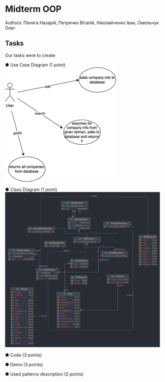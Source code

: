 # Midterm OOP

Authors: Пеняга Назарій, Петричко Віталій, Ніколайченко Іван, Омельчук Олег


## Tasks

Our tasks were to create:

●  Use Case Diagram (1 point) ![img.png](usage_diagram.png)

●  Class Diagram (1 point) ![img.png](class_diagram.png)

● Code (3 points)

● Demo (3 points)

● Used patterns description (2 points)


